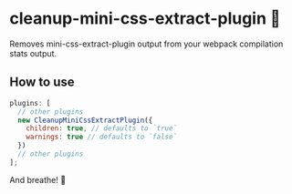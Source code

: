 # cleanup-mini-css-extract-plugin 🧹

Removes mini-css-extract-plugin output from your webpack compilation stats output.

## How to use

```js
plugins: [
  // other plugins
  new CleanupMiniCssExtractPlugin({
    children: true, // defaults to `true`
    warnings: true // defaults to `false`
  })
  // other plugins
];
```

And breathe! 🍃
